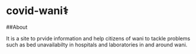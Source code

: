 # covid-wani⚕️

##About

It is a site to prvide information and help citizens of wani to tackle problems such as bed unavailabilty in hospitals and laboratories in and around wani.
